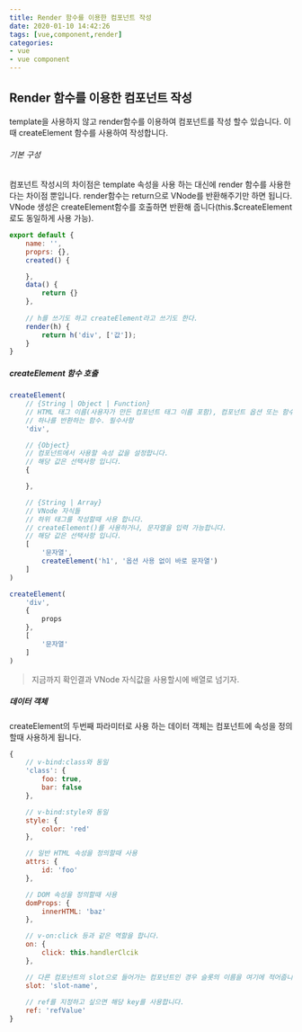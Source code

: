 ```yaml
---
title: Render 함수를 이용한 컴포넌트 작성
date: 2020-01-10 14:42:26
tags: [vue,component,render]
categories:
- vue
- vue component
---
```


## Render 함수를 이용한 컴포넌트 작성

template을 사용하지 않고 render함수를 이용하여 컴포넌트를 작성 할수 있습니다. 이때 createElement 함수를 사용하여 작성합니다. 


###### 기본 구성

컴포넌트 작성시의 차이점은 template 속성을 사용 하는 대신에 render 함수를 사용한다는 차이점 뿐입니다. render함수는 return으로 VNode를 반환해주기만 하면 됩니다. VNode 생성은 createElement함수를 호출하면 반환해 줍니다(this.$createElement로도 동일하게 사용 가능).

```js
export default {
    name: '',
    proprs: {},
    created() {

    },
    data() {
        return {}
    },
    
    // h를 쓰기도 하고 createElement라고 쓰기도 한다.
    render(h) {
        return h('div', ['값']);
    }
}
```

##### createElement 함수 호출

```js
createElement(
    // {String | Object | Function}
    // HTML 태그 이름(사용자가 만든 컴포넌트 태그 이름 포함), 컴포넌트 옵션 또는 함수 중
    // 하나를 반환하는 함수. 필수사항
    'div',

    // {Object}
    // 컴포넌트에서 사용할 속성 값을 설정합니다. 
    // 해당 값은 선택사항 입니다.
    {

    },

    // {String | Array}
    // VNode 자식들
    // 하위 태그를 작성할때 사용 합니다.
    // createElement()를 사용하거나, 문자열을 입력 가능합니다.
    // 해당 값은 선택사항 입니다.
    [
        '문자열',
        createElement('h1', '옵션 사용 없이 바로 문자열')
    ]
)
```

```js
createElement(
    'div',
    {
        props
    },
    [
        '문자열'
    ]
)
```

> 지금까지 확인결과 VNode 자식값을 사용할시에 배열로 넘기자.

##### 데이터 객체

createElement의 두번째 파라미터로 사용 하는 데이터 객체는 컴포넌트에 속성을 정의 할때 사용하게 됩니다.

```js
{
    // v-bind:class와 동일
    'class': {
        foo: true,
        bar: false
    },

    // v-bind:style와 동일
    style: {
        color: 'red'
    },

    // 일반 HTML 속성을 정의할때 사용
    attrs: {
        id: 'foo'
    },

    // DOM 속성을 정의할때 사용
    domProps: {
        innerHTML: 'baz'
    },

    // v-on:click 등과 같은 역할을 합니다.
    on: {
        click: this.handlerClcik
    },

    // 다른 컴포넌트의 slot으로 들어가는 컴포넌트인 경우 슬롯의 이름을 여기에 적어줍니다.
    slot: 'slot-name',
    
    // ref를 지정하고 싶으면 해당 key를 사용합니다.
    ref: 'refValue'
}
```